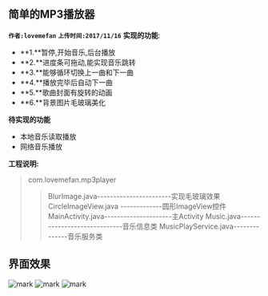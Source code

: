 ## 简单的MP3播放器
__`作者:lovemefan`__
__`上传时间:2017/11/16`__
**实现的功能**:
* **1.**暂停,开始音乐,后台播放
* **2.**进度条可拖动,能实现音乐跳转
* **3.**能够循环切换上一曲和下一曲
* **4.**播放完毕后自动下一曲
* **5.**歌曲封面有旋转的动画
* **6.**背景图片毛玻璃美化

**待实现的功能**
* 本地音乐读取播放
* 网络音乐播放
 
**工程说明:**
> com.lovemefan.mp3player
>>BlurImage.java-----------------------实现毛玻璃效果
CircleImageView.java -------------圆形ImageView控件
MainActivity.java---------------------主Activity
Music.java-----------------------------音乐信息类
MusicPlayService.java--------------音乐服务类

## 界面效果
![mark](http://oskhhyaq3.bkt.clouddn.com/blog/171116/dlca6h3hAD.png?imageslim)
![mark](http://oskhhyaq3.bkt.clouddn.com/blog/171116/0GCA5kkBc2.png?imageslim)
![mark](http://oskhhyaq3.bkt.clouddn.com/blog/171116/hKd52055A0.png?imageslim)